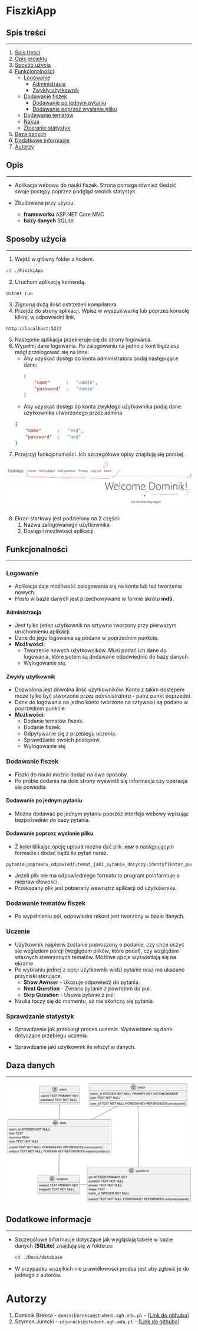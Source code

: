 # FiszkiApp

## Spis treści
----

1. [Spis treści](#spis-treści)
2. [Opis projektu](#opis)
3. [Sposób użycia](#dodatkowe-informacje)
4. [Funkcjonalności](#funkcjonalności)
	-	[Logowanie](#logowanie)
		-	[Administracja](#administracja)
		-	[Zwykły użytkownik](#zwykły-użytkownik)
	-	[Dodawanie fiszek](#dodawanie-fiszek)
		-	[Dodawanie po jednym pytaniu](#dodawanie-po-jednym-pytaniu)
		-	[Dodawanie poprzez wysłanie pliku](#dodawanie-poprzez-wysłanie-pliku)
	-	[Dodawanie tematów](#dodawanie-tematów-fiszek)
	-	[Nakua](#uczenie)
	-	[Zbieranie statystyk](#sprawdzanie-statystyk)
5. [Baza danych](#baza-danych)
6. [Dodatkowe informacje](#dodatkowe-informacje)
7. [Autorzy](#autorzy)

## Opis
----

-	Aplikacja webowa do nauki fiszek. Strona pomaga również śledzić swoje postępy poprzez podgląd swoich statystyk.

-	Zbudowana przy użyciu:
	-	**frameworku** ASP.NET Core MVC
	-	**bazy danych** SQLite.

## Sposoby użycia
----
1.	Wejdź w główny folder z kodem.
```bash
cd ./FiszkiApp
```
2.	Uruchom aplikację komendą.
```bash
dotnet run
```
3.	Zignoruj dużą ilość ostrzeżeń kompilatora.
4.	Przejdź do strony aplikacji. Wpisz w wyszukiwarkę lub poprzez konsolę kliknij w odpowiedni link.
```url
http://localhost:5273
```
5.	Następnie aplikacja przekieruje cię do strony logowania.
6.	Wypełnij dane logowania. Po zalogowaniu na jedno z kont będziesz mógł przelogować się na inne.
	-	Aby uzyskać dostęp do konta administratora podaj następujące dane:
		```json
		{
			"name"		:	"admin",
			"password"	:	"admin"
		}
		```
	-	Aby uzyskać dostęp do konta zwykłego użytkownika podaj dane użytkownika utworzonego przez admina
	```json
	{
		"name"		:	"asd",
		"password"	:	"asd"
	}
	```
7.	Przejrzyj funkcjonalności. Ich szczegółowe opisy znajdują się poniżej.

![alt](./Docs/Menu.png)

8.	Ekran startowy jest podzielony na 2 części:
	1.	Nazwa zalogowanego użytkownika.
	2.	Dostęp i możliwości aplikacji.

## Funkcjonalności
----
### Logowanie
-	Aplikacja daje możliwość zalogowania się na konta lub też tworzenia nowych.
-	*Hasło* w bazie danych jest przechowywane w formie skrótu **md5**.

#### Administracja
-	Jest tylko jeden użytkownik na sztywno tworzony przy pierwszym uruchomieniu aplikacji.
-	Dane do jego logowania są podane w poprzednim punkcie.
-	**Możliwości**:
	-	Tworzenie nowych użytkowników. Musi podać ich dane do logowania, które potem są dodawane odpowiednio do bazy danych.
	-	Wylogowanie się.

#### Zwykły użytkownik
-	Dozwolona jest dowolna ilość użytkowników. Konto z takim dostępem może tylko być stworzone przez *administratora* - patrz punkt poprzedni.
-	Dane do logowania na jedno konto tworzone na sztywno i są podane w poprzednim punkcie.
-	**Możliwości**:
	-	Dodanie tematów fiszek.
	-	Dodanie fiszek.
	-	Odpytywanie się z przebiegu uczenia.
	-	Sprawdzanie swoich postępów.
	-	Wylogowanie się.

### Dodawanie fiszek
-	Fiszki do nauki można dodać na dwa sposoby.
-	Po próbie dodania na dole strony wyświetli się informacja czy operacja się powiodła.

#### Dodawanie po jednym pytaniu
-	Można dodawać po jednym pytaniu poprzez interfejs webowy wpisując bezpośrednio do bazy pytania.

#### Dodawanie poprzez wysłanie pliku
-	Z kolei klikając opcję upload można dać plik **.csv** o następującym formacie i dodać bądź ile pytań naraz.
```csv
pytanie;poprawna_odpowiedź;temat_jaki_pytanie_dotyczy;identyfikator_porcji
```
-	Jeżeli plik nie ma odpowiedniego formatu to program poinformuje o nieprawidłowości.
-	Przekazany plik jest pobierany wewnątrz aplikacji od użytkownika.

### Dodawanie tematów fiszek
-	Po wypełnieniu pól, odpowiedni rekord jest tworzony w bazie danych.

### Uczenie
-	Użytkownik najpierw zostanie poproszony o podanie, czy chce uczyć się względem porcji (względem plików, które podał), czy względem własnych stworzonych tematów. Możliwe opcje wyświetlają się na ekranie
-	Po wybraniu jednej z opcji użytkownik widzi pytanie oraz ma ukazane przyciski sterujące.
	-	**Show Awnser** - Ukazuje odpowiedź do pytania.
	-	**Next Question** - Zwraca pytanie z powrotem do puli.
	-	**Skip Question** - Usuwa pytanie z puli
-	Nauka toczy się do momentu, aż nie skończą się pytania.

### Sprawdzanie statystyk
-	Sprawdzenie jak przebiegł proces uczenia. Wyświetlane są dane dotyczące przebiegu uczenia.

-	Sprawdzanie jaki użytkownik ile włożył w danych.

## Daza danych
----

![alt](./Docs/database/Tables_diagram-0.png)

## Dodatkowe informacje
----

-	Szczególowe informacje dotyczące jak wyglądają tabele w bazie danych **(SQLite)** znajdują się w folderze:

	```bash
	cd ./Docs/database
	```

-	W przypadku wszelkich nie prawidłowości prośba jest aby zgłosić je do jednego z autorów.

# Autorzy

1.	Dominik Breksa - `dominikbreksa@student.agh.edu.pl` - [\[Link do githuba\]](https://github.com/ForNeus57)
2.	Szymon Jurecki - `sdjurecki@student.agh.edu.pl` - [\[Link do githuba\]](https://github.com/CaIiguIa)
